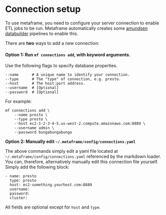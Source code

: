 # Connection setup

To use metaframe, you need to configure your server connection to enable ETL jobs to be run. Metaframe automatically creates some [amundsen databuilder](https://github.com/lyft/amundsendatabuilder) pipelines to enable this. 

There are **two** ways to add a new connection:

#### **Option 1: Run `mf connections add`, with keyword arguments.**

Use the following flags to specify database properties.

```text
--name      # A unique name to identify your connection.
--type      # The "type" of connection, e.g. presto.
--host      # The host:port address.
--username  # [Optional]
--password  # [Optional]
```

For example:

```text
mf connections add \
    --name presto \
    --type presto \
    --host ec2-1-2-3-4-5.us-west-2.compute.amazonaws.com:8889 \
    --username admin \
    --password bungabungabunga
```

**Option 2: Manually edit `~/.metaframe/config/connections.yaml`**

The above commands simply edit a yaml file located at `~/.metaframe/config/connections.yaml` referenced by the markdown loader. You can, therefore, alternatively manually edit this connection file yourself. Simply add the following block:

```text
- name: presto
  type: presto
  host: ec2-something.yourhost.com:8889
  username:
  password:
  cluster:
```

All fields are optional except for `host` and `type`.

